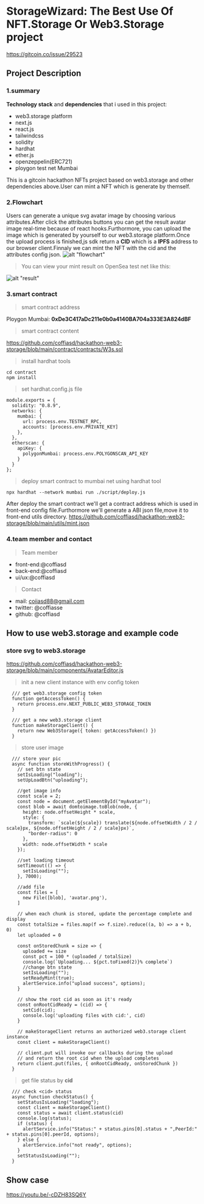 # StorageWizard: The Best Use Of NFT.Storage Or Web3.Storage project

<https://gitcoin.co/issue/29523>

## Project Description

### 1.summary

**Technology stack** and **dependencies** that i used in this project:

- web3.storage platform
- next.js
- react.js
- tailwindcss
- solidity
- hardhat
- ether.js
- openzeppelin(ERC721)
- ploygon test net Mumbai

This is a gitcoin hackathon NFTs project based on web3.storage and other dependencies above.User can mint a NFT which is generate by themself.

### 2.Flowchart

Users can generate a unique svg avatar image by choosing various attributes.After click the attributes buttons you can get the result avatar image real-time because of react hooks.Furthormore, you can upload the image which is generated by yourself to our web3.storage platform.Once the upload process is finished,js sdk return a **CID** which is a **IPFS** address to our browser client.Finnaly we can mint the NFT with the cid and the attributes config json.
![alt "flowchart"](/public/images/web3-storage.jpg)

> You can view your mint result on OpenSea test net like this:

![alt "result"](/public/images/w3s.png)

### 3.smart contract

> smart contract address

Ploygon Mumbai: **0xDe3C417aDc211e0b0a4140BA704a333E3A824dBF**

> smart contract content

<https://github.com/coffiasd/hackathon-web3-storage/blob/main/contract/contracts/W3s.sol>

> install hardhat tools

```
cd contract
npm install
```

> set hardhat.config.js file

```
module.exports = {
  solidity: "0.8.9",
  networks: {
    mumbai: {
      url: process.env.TESTNET_RPC,
      accounts: [process.env.PRIVATE_KEY]
    },
  },
  etherscan: {
    apiKey: {
      polygonMumbai: process.env.POLYGONSCAN_API_KEY
    }
  }
};
```

> deploy smart contract to mumbai net using hardhat tool

```
npx hardhat --network mumbai run ./script/deploy.js
```

After deploy the smart contract we'll get a contract address which is used in front-end config file.Furthormore we'll generate a ABI json file,move it to front-end utils directory.
<https://github.com/coffiasd/hackathon-web3-storage/blob/main/utils/mint.json>

### 4.team member and contact

> Team member

- front-end:@coffiasd
- back-end:@coffiasd
- ui/ux:@coffiasd

> Contact

- mail: <coiiasd88@gmail.com>
- twitter: @coffiasse
- github: @coffiasd

## How to use web3.storage and example code

### store svg to web3.storage

<https://github.com/coffiasd/hackathon-web3-storage/blob/main/components/AvatarEditor.js>

> init a new client instance with env config token

```
  /// get web3.storage config token
  function getAccessToken() {
    return process.env.NEXT_PUBLIC_WEB3_STORAGE_TOKEN
  }

  /// get a new web3.storage client
  function makeStorageClient() {
    return new Web3Storage({ token: getAccessToken() })
  }
```

> store user image

```
  /// store your pic
  async function storeWithProgress() {
    // set btn state
    setIsLoading("loading");
    setUpLoadBtn("uploading");

    //get image info
    const scale = 2;
    const node = document.getElementById("myAvatar");
    const blob = await domtoimage.toBlob(node, {
      height: node.offsetHeight * scale,
      style: {
        transform: `scale(${scale}) translate(${node.offsetWidth / 2 / scale}px, ${node.offsetHeight / 2 / scale}px)`,
        "border-radius": 0
      },
      width: node.offsetWidth * scale
    });

    //set loading timeout
    setTimeout(() => {
      setIsLoading("");
    }, 7000);

    //add file
    const files = [
      new File([blob], 'avatar.png'),
    ]

    // when each chunk is stored, update the percentage complete and display
    const totalSize = files.map(f => f.size).reduce((a, b) => a + b, 0)
    let uploaded = 0

    const onStoredChunk = size => {
      uploaded += size
      const pct = 100 * (uploaded / totalSize)
      console.log(`Uploading... ${pct.toFixed(2)}% complete`)
      //change btn state
      setIsLoading("");
      setReadyMint(true);
      alertService.info("upload success", options);
    }

    // show the root cid as soon as it's ready
    const onRootCidReady = (cid) => {
      setCid(cid);
      console.log('uploading files with cid:', cid)
    }

    // makeStorageClient returns an authorized web3.storage client instance
    const client = makeStorageClient()

    // client.put will invoke our callbacks during the upload
    // and return the root cid when the upload completes
    return client.put(files, { onRootCidReady, onStoredChunk })
  }
```

> get file status by **cid**

```
  /// check <cid> status
  async function checkStatus() {
    setStatusIsLoading("loading");
    const client = makeStorageClient()
    const status = await client.status(cid)
    console.log(status);
    if (status) {
      alertService.info("Status:" + status.pins[0].status + ",PeerId:" + status.pins[0].peerId, options);
    } else {
      alertService.info("not ready", options);
    }
    setStatusIsLoading("");
  }
```

## Show case

<https://youtu.be/-cDZH83SQ6Y>
